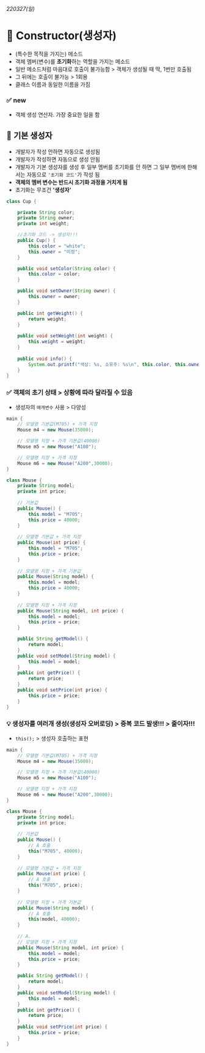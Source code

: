 ###### *220327(일)*
# 📌 Constructor(생성자)
- (특수한 목적을 가지는) 메소드
- 객체 멤버(변수)를 **초기화**하는 역할을 가지는 메소드
- 일반 메소드처럼 마음대로 호출이 불가능함 > 객체가 생성될 때 딱, 1번만 호출됨 
- 그 뒤에는 호출이 불가능 > 1회용
- 클래스 이름과 동일한 이름을 가짐

### ✅ new
- 객체 생성 연산자. 가장 중요한 일을 함

## 📌 기본 생성자
- 개발자가 작성 안하면 자동으로 생성됨
- 개발자가 작성하면 자동으로 생성 안됨
- 개발자가 기본 생성자를 생성 후 일부 멤버를 초기화를 안 하면 그 일부 멤버에 한해서는 자동으로 `'초기화 코드'`가 작성 됨
- **객체의 멤버 변수는 반드시 초기화 과정을 거치게 됨**
- 초기화는 무조건 **'생성자'**
```java
class Cup {

	private String color;
	private String owner;
	private int weight;

	//초기화 코드 -> 생성자!!!
	public Cup() {
		this.color = "white";
		this.owner = "미정";
	}

	public void setColor(String color) {
		this.color = color;
	}

	public void setOwner(String owner) {
		this.owner = owner;
	}

	public int getWeight() {
		return weight;
	}
	
	public void setWeight(int weight) {
		this.weight = weight;
	}
	
	public void info() {
		System.out.printf("색상: %s, 소유주: %s\n", this.color, this.owner);
	}
}
```

### ✅ 객체의 초기 상태 > 상황에 따라 달라질 수 있음
- 생성자의 `매개변수` 사용 > 다양성

```java
main {
	// 모델명 기본값(M705) + 가격 지정
	Mouse m4 = new Mouse(35000);

	// 모델명 지정 + 가격 기본값(40000)
	Mouse m5 = new Mouse("A100");

	// 모델명 지정 + 가격 지정
	Mouse m6 = new Mouse("A200",30000);
}

class Mouse {
	private String model;
	private int price;
	
	// 기본값
	public Mouse() {
		this.model = "M705";
		this.price = 40000;
	}
	
	// 모델명 기본값 + 가격 지정
	public Mouse(int price) {
		this.model = "M705";
		this.price = price;
	}
	
	// 모델명 지정 + 가격 기본값
	public Mouse(String model) {
		this.model = model;
		this.price = 40000;
	}
	
	// 모델명 지정 + 가격 지정
	public Mouse(String model, int price) {
		this.model = model;
		this.price = price;
	}

	public String getModel() {
		return model;
	}
	public void setModel(String model) {
		this.model = model;
	}
	public int getPrice() {
		return price;
	}
	public void setPrice(int price) {
		this.price = price;
	}
}
```

### 💡 생성자를 여러개 생성(생성자 오버로딩) > 중복 코드 발생!!! > 줄이자!!!
- `this();` > 생성자 호출하는 표현

```java
main {
	// 모델명 기본값(M705) + 가격 지정
	Mouse m4 = new Mouse(35000);

	// 모델명 지정 + 가격 기본값(40000)
	Mouse m5 = new Mouse("A100");

	// 모델명 지정 + 가격 지정
	Mouse m6 = new Mouse("A200",30000);
}

class Mouse {
	private String model;
	private int price;
	
	// 기본값
	public Mouse() {
		// A 호출
		this("M705", 40000);
	}
	
	// 모델명 기본값 + 가격 지정
	public Mouse(int price) {
		// A 호출
		this("M705", price);
	}
	
	// 모델명 지정 + 가격 기본값
	public Mouse(String model) {
		// A 호출
		this(model, 40000);
	}
	
	// A.
	// 모델명 지정 + 가격 지정
	public Mouse(String model, int price) {
		this.model = model;
		this.price = price;
	}

	public String getModel() {
		return model;
	}
	public void setModel(String model) {
		this.model = model;
	}
	public int getPrice() {
		return price;
	}
	public void setPrice(int price) {
		this.price = price;
	}
}
```
